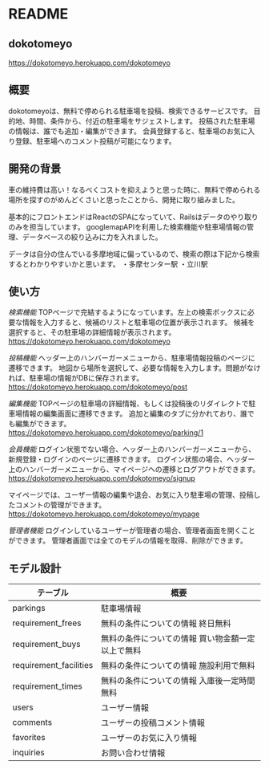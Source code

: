 # README

## dokotomeyo
https://dokotomeyo.herokuapp.com/dokotomeyo

## 概要
dokotomeyoは、無料で停められる駐車場を投稿、検索できるサービスです。
目的地、時間、条件から、付近の駐車場をサジェストします。
投稿された駐車場の情報は、誰でも追加・編集ができます。
会員登録すると、駐車場のお気に入り登録、駐車場へのコメント投稿が可能になります。

## 開発の背景
車の維持費は高い！なるべくコストを抑えようと思った時に、無料で停められる場所を探すのがめんどくさいと思ったことから、開発に取り組みました。

基本的にフロントエンドはReactのSPAになっていて、Railsはデータのやり取りのみを担当しています。
googlemapAPIを利用した検索機能や駐車場情報の管理、データベースの絞り込みに力を入れました。

データは自分の住んでいる多摩地域に偏っているので、検索の際は下記から検索するとわかりやすいかと思います。
・多摩センター駅
・立川駅

## 使い方
*検索機能*
TOPページで完結するようになっています。左上の検索ボックスに必要な情報を入力すると、候補のリストと駐車場の位置が表示されます。
候補を選択すると、その駐車場の詳細情報が表示されます。
https://dokotomeyo.herokuapp.com/dokotomeyo

*投稿機能*
ヘッダー上のハンバーガーメニューから、駐車場情報投稿のページに遷移できます。
地図から場所を選択して、必要な情報を入力します。問題がなければ、駐車場の情報がDBに保存されます。
https://dokotomeyo.herokuapp.com/dokotomeyo/post

*編集機能*
TOPページの駐車場の詳細情報、もしくは投稿後のリダイレクトで駐車場情報の編集画面に遷移できます。
追加と編集のタブに分かれており、誰でも編集ができます。
https://dokotomeyo.herokuapp.com/dokotomeyo/parking/1

*会員機能*
ログイン状態でない場合、ヘッダー上のハンバーガーメニューから、新規登録・ログインのページに遷移できます。
ログイン状態の場合、ヘッダー上のハンバーガーメニューから、マイページへの遷移とログアウトができます。
https://dokotomeyo.herokuapp.com/dokotomeyo/signup

マイページでは、ユーザー情報の編集や退会、お気に入り駐車場の管理、投稿したコメントの管理ができます。
https://dokotomeyo.herokuapp.com/dokotomeyo/mypage

*管理者機能*
ログインしているユーザーが管理者の場合、管理者画面を開くことができます。
管理者画面では全てのモデルの情報を取得、削除ができます。

## モデル設計
|テーブル|概要|
| ------------------ | ------------------ |
| parkings  | 駐車場情報  |
| requirement_frees  | 無料の条件についての情報 終日無料 |
| requirement_buys  | 無料の条件についての情報 買い物金額一定以上で無料 |
| requirement_facilities  | 無料の条件についての情報 施設利用で無料 |
| requirement_times  | 無料の条件についての情報 入庫後一定時間無料 |
| users  | ユーザー情報  |
| comments  | ユーザーの投稿コメント情報  |
| favorites  | ユーザーのお気に入り情報  |
| inquiries  | お問い合わせ情報 |


